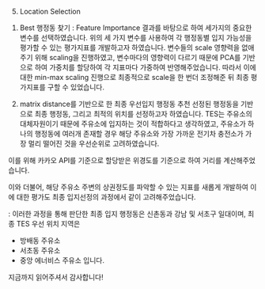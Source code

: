 5. Location Selection

1) Best 행정동 찾기
: Feature Importance 결과를 바탕으로 하여 세가지의 중요한 변수를 선택하였습니다.
위의 세 가지 변수를 사용하여 각 행정동별 입지 가능성을 평가할 수 있는 평가지표를 개발하고자 하였습니다.
변수들의 scale 영향력을 없애주기 위해 scaling을 진행하였고, 변수마다의 영향력이 다르기 때문에
PCA를 기반으로 하여 가중치를 할당하여 각 지표마다 가중하여 반영해주었습니다.
따라서 이에 대한 min-max scaling 진행으로 최종적으로 scale을 한 번더 조정해준 뒤 최종 평가지표를 구할 수 있었습니다.

2) matrix distance를 기반으로 한 최종 우선입지 행정동 추천
선정된 행정동을 기반으로 최종 행정동, 그리고 최적의 위치를 선정하고자 하였습니다.
TES는 주유소의 대체자원이기 때문에 주유소에 입지하는 것이 적합하다고 생각하였고,
주유소가 하나의 행정동에 여러개 존재할 경우 
해당 주유소와 가장 가까운 전기차 충전소가 가장 멀리 떨어진 것을 우선순위로 고려하였습니다.

이를 위해 카카오 API를 기준으로 할당받은 위경도를 기준으로 하여 거리를 계산해주었습니다.

이와 더불어, 해당 주유소 주변의 상권정도를 파악할 수 있는 지표를 새롭게 개발하여
이에 대한 평가도 최종 입지선정의 과정에서 같이 고려해주었습니다.

: 이러한 과정을 통해 판단한 최종 입지 행정동은 신촌동과 강남 및 서초구 일대이며,
최종 TES 우선 위치 지역은 
- 방배동 주유소
- 서초동 주유소
- 중앙 에너비스 주유소 입니다.


지금까지 읽어주셔서 감사합니다!
